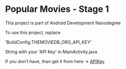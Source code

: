 # Popular Movies - Stage 1
This project is part of Android Development Nanodegree

To use this project, replace 

  'BuildConfig.THEMOVIEDB_ORG_API_KEY' 
  
String with your 'API Key' in MainActivity.java

If you don't have, than get it from here -> [APIKey](https://www.themoviedb.org/settings/api) 
